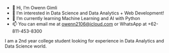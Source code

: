 - 👋 Hi, I’m Owenn Gimli
- 👀 I’m interested in Data Science and Data Analytics + Web Development!
- 🌱 I’m currently learning Machine Learning and AI with Python
- 📫 You can email me at owenn2106@icloud.com or WhatsApp at +62-811-453-8300

I am a 2nd year college student looking for experience in Data Analytics and Data Science world.
